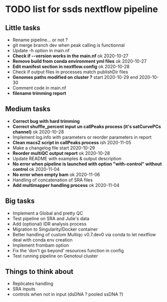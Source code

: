 # TODO list for ssds nextflow pipeline
## Little tasks
* Rename pipeline... or not ?
* git merge branch dev when peak calling is functionnal
* Update  -h option in main.nf
* **Check if --version works in the main.nf** ok 2020-10-27
* **Remove build from conda environment yml files** ok 2020-10-27
* **Edit manifest section in nextflow.config** ok 2020-10-28
* Check if output files in processes match publishDir files
* **Genomes paths modified on cluster ?** start 2020-10-29 end 2020-10-30
* Comment code in main.nf
* **filename trimming report** 

## Medium tasks
* **Correct bug with hard trimming**
* **Correct shuffle_percent input un callPeaks process (it's satCurvePCs channel)** ok 2020-10-28
* Implement log.info with parameters or reorder parameters in report
* **Clean macs2 script in callPeaks process** ish 2020-11-05
* Make a changelog file start 2020-10-29
* **Reorder multiQC output report** ok 2020-10-28
* Update README with examples & output description
* **No error when pipeline is launched with option "with-control" without control** ok 2020-11-04
* **No error when empty bam** ok 2020-11-06 
* Handling of concatenation of SRA files
* **Add multimapper handling process** ok 2020-11-04

## Big tasks
* Implement a Global and pretty QC
* Test pipeline on SRA and Julie's data
* Add (optional) IDR analysis process
* Migration to Singularity/Docker container
* Better handling of custom Multiqc v0.7.dev0 via conda to let nextflow deal with conda env creation
* Implement frombam option
* Fix the 'don't go beyond' resources function in config
* Test running pipeline on Genotoul cluster

## Things to think about
* Replicates handling
* SRA inputs
* controls when not in input (dsDNA ? pooled ssDNA ?)



